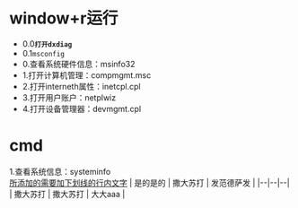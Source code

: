 # window+r运行
- 0.0<strong>`打开dxdiag`</strong>
- 0.1`msconfig`
- 0.查看系统硬件信息：msinfo32
- 1.打开计算机管理：compmgmt.msc  
- 2.打开interneth属性：inetcpl.cpl  
- 3.打开用户账户：netplwiz  
- 4.打开设备管理器：devmgmt.cpl  
 
# cmd
1.查看系统信息：systeminfo  
<span style="text-decoration:underline">所添加的需要加下划线的行内文字</span>
| 是的是的 | 撒大苏打 | 发范德萨发 |
|--|--|--|
| 撒大苏打 | 撒大苏打 | 大大aaa |
